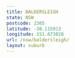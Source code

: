 ```yaml
---
title: BALDERSLEIGH
state: NSW
postcode: 2365
latitude: -30.115913
longitude: 151.673028
url: /nsw/baldersleigh/
layout: suburb
---
```

